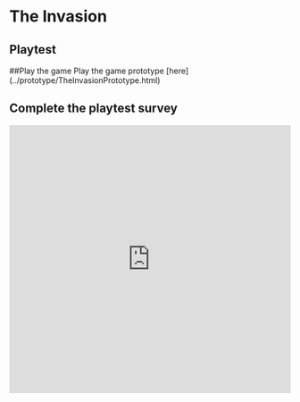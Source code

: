 # The Invasion
## Playtest

##Play the game
Play the game prototype [here] (../prototype/TheInvasionPrototype.html)

## Complete the playtest survey

<iframe width="640px" height= "480px" src= "https://forms.office.com/Pages/ResponsePage.aspx?id=FRGudvwe8kqlNuKyRDrxoL0eLTb1VChDrXQ6yxnzlndUQUhaR0FQNVdYRTUwRVZEUUVGMTBFUDdPUi4u&embed=true" frameborder= "0" marginwidth= "0" marginheight= "0" style= "border: none; max-width:100%; max-height:100vh" allowfullscreen webkitallowfullscreen mozallowfullscreen msallowfullscreen> </iframe>
